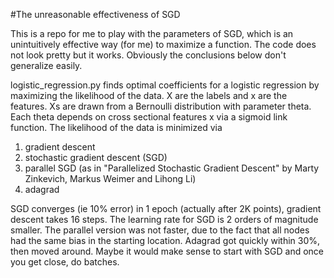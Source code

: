 #The unreasonable effectiveness of SGD

This is a repo for me to play with the parameters of SGD, which is an unintuitively effective way (for me) to maximize a function. The code 
does not look pretty but it works. Obviously the conclusions below don't generalize easily.

logistic_regression.py finds optimal coefficients for a logistic regression by maximizing the likelihood of the data. 
X are the labels and x are the features. Xs are drawn from a Bernoulli distribution with parameter theta. 
Each theta depends on cross sectional features x via a sigmoid link function. 
The likelihood of the data is minimized via
1. gradient descent 
2. stochastic gradient descent (SGD)
3. parallel SGD (as in "Parallelized Stochastic Gradient Descent" by Marty Zinkevich, Markus Weimer and Lihong Li)
4. adagrad

SGD converges (ie 10% error) in 1 epoch (actually after 2K points), gradient descent takes 16 steps. The learning rate for SGD is 2 orders
of magnitude smaller. The parallel version was not faster, due to the fact that all nodes had the same bias in the starting location.
Adagrad got quickly within 30%, then moved around. Maybe it would make sense to start with SGD and once you get close, do batches.

